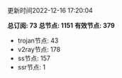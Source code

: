 更新时间2022-12-16 17:20:04

**总订阅: 73**
**总节点: 1151**
**有效节点: 379**
- trojan节点: 43
- v2ray节点: 178
- ss节点: 157
- ssr节点: 1

